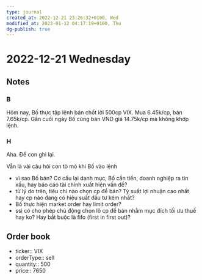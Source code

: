 ```yaml
---
type: journal
created_at: 2022-12-21 23:26:32+0100, Wed
modified_at: 2023-01-12 04:17:19+0100, Thu
dg-publish: true
---
```

# 2022-12-21 Wednesday

## Notes

### B

Hôm nay, Bố thực tập lệnh bán chốt lời 500cp VIX.
Mua 6.45k/cp, bán 7.65k/cp.
Gần cuối ngày Bố cũng bán VND giá 14.75k/cp mà không khớp lệnh.

### H

Aha. Để con ghi lại. 

Vẫn là vài câu hỏi con tò mò khi Bố vào lệnh
- vì sao Bố bán? Cơ cấu lại danh mục, Bố cần tiền, doanh nghiệp ra tin xấu, hay báo cáo tài chính xuất hiện vấn đề?
- từ lý do trên, tiêu chí nào chọn cp để bán? Tỷ suất lợi nhuận cao nhất hay cp nào đang có hiệu suất đầu tư kém nhất?
- Bố thực hiện market order hay limit order?
- ssi có cho phép chủ động chọn lô cp để bán nhằm mục đích tối ưu thuế hay ko? Hay bắt buộc là fifo (first in first out)?

## Order book

- ticker:: VIX
- orderType:: sell
- quantity:: 500
- price:: 7650
